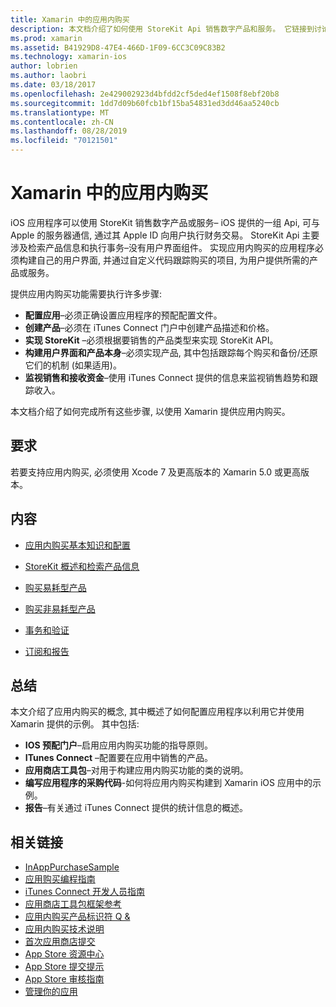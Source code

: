 ```yaml
---
title: Xamarin 中的应用内购买
description: 本文档介绍了如何使用 StoreKit Api 销售数字产品和服务。 它链接到讨论配置、可耗用产品、非可耗用产品、事务、订阅等的指南。
ms.prod: xamarin
ms.assetid: B41929D8-47E4-466D-1F09-6CC3C09C83B2
ms.technology: xamarin-ios
author: lobrien
ms.author: laobri
ms.date: 03/18/2017
ms.openlocfilehash: 2e429002923d4bfdd2cf5ded4ef1508f8ebf20b8
ms.sourcegitcommit: 1dd7d09b60fcb1bf15ba54831ed3dd46aa5240cb
ms.translationtype: MT
ms.contentlocale: zh-CN
ms.lasthandoff: 08/28/2019
ms.locfileid: "70121501"
---
```

# <a name="in-app-purchasing-in-xamarinios"></a>Xamarin 中的应用内购买

iOS 应用程序可以使用 StoreKit 销售数字产品或服务– iOS 提供的一组 Api, 可与 Apple 的服务器通信, 通过其 Apple ID 向用户执行财务交易。 StoreKit Api 主要涉及检索产品信息和执行事务–没有用户界面组件。 实现应用内购买的应用程序必须构建自己的用户界面, 并通过自定义代码跟踪购买的项目, 为用户提供所需的产品或服务。

提供应用内购买功能需要执行许多步骤:

- **配置应用**–必须正确设置应用程序的预配配置文件。
- **创建产品**–必须在 iTunes Connect 门户中创建产品描述和价格。
- **实现 StoreKit** –必须根据要销售的产品类型来实现 StoreKit API。
- **构建用户界面和产品本身**–必须实现产品, 其中包括跟踪每个购买和备份/还原它们的机制 (如果适用)。
- **监视销售和接收资金**–使用 iTunes Connect 提供的信息来监视销售趋势和跟踪收入。

本文档介绍了如何完成所有这些步骤, 以使用 Xamarin 提供应用内购买。

## <a name="requirements"></a>要求

若要支持应用内购买, 必须使用 Xcode 7 及更高版本的 Xamarin 5.0 或更高版本。

## <a name="contents"></a>内容

- [应用内购买基本知识和配置](~/ios/platform/in-app-purchasing/in-app-purchase-basics-and-configuration.md)

- [StoreKit 概述和检索产品信息](~/ios/platform/in-app-purchasing/store-kit-overview-and-retreiving-product-information.md)

- [购买易耗型产品](~/ios/platform/in-app-purchasing/purchasing-consumable-products.md)

- [购买非易耗型产品](~/ios/platform/in-app-purchasing/purchasing-non-consumable-products.md)

- [事务和验证](~/ios/platform/in-app-purchasing/transactions-and-verification.md)

- [订阅和报告](~/ios/platform/in-app-purchasing/subscriptions-and-reporting.md)

## <a name="summary"></a>总结

本文介绍了应用内购买的概念, 其中概述了如何配置应用程序以利用它并使用 Xamarin 提供的示例。 其中包括:

- **IOS 预配门户**–启用应用内购买功能的指导原则。
- **ITunes Connect** –配置要在应用中销售的产品。
- **应用商店工具包**–对用于构建应用内购买功能的类的说明。
- **编写应用程序的采购代码**-如何将应用内购买构建到 Xamarin iOS 应用中的示例。
- **报告**–有关通过 iTunes Connect 提供的统计信息的概述。


## <a name="related-links"></a>相关链接

- [InAppPurchaseSample](https://docs.microsoft.com/samples/xamarin/ios-samples/storekit/)
- [应用购买编程指南](https://developer.apple.com/library/ios/documentation/NetworkingInternet/Conceptual/StoreKitGuide/Introduction.html)
- [iTunes Connect 开发人员指南](https://developer.apple.com/library/ios/documentation/LanguagesUtilities/Conceptual/iTunesConnect_Guide/iTunesConnect_Guide.pdf)
- [应用商店工具包框架参考](https://developer.apple.com/library/ios/documentation/StoreKit/Reference/StoreKit_Collection/StoreKit_Collection.pdf)
- [应用内购买产品标识符 Q &](https://developer.apple.com/library/ios/#qa/qa1329/_index.html)
- [应用内购买技术说明](https://developer.apple.com/library/ios/#technotes/tn2259/_index.html)
- [首次应用商店提交](https://developer.apple.com/library/ios/documentation/IDEs/Conceptual/AppDistributionGuide/Introduction/Introduction.html)
- [App Store 资源中心](https://developer.apple.com/appstore/index.html)
- [App Store 提交提示](https://developer.apple.com/appstore/resources/submission/tips.html)
- [App Store 审核指南](https://developer.apple.com/appstore/resources/approval/guidelines.html)
- [管理你的应用](https://developer.apple.com/appstore/resources/managing/index.html)
